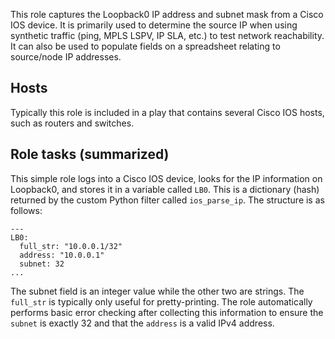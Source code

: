This role captures the Loopback0 IP address and subnet mask from
a Cisco IOS device. It is primarily used to determine the source IP
when using synthetic traffic (ping, MPLS LSPV, IP SLA, etc.) to
test network reachability. It can also be used to populate fields
on a spreadsheet relating to source/node IP addresses.

## Hosts
Typically this role is included in a play that contains several Cisco
IOS hosts, such as routers and switches.

## Role tasks (summarized)
This simple role logs into a Cisco IOS device, looks for the IP
information on Loopback0, and stores it in a variable called `LB0`.
This is a dictionary (hash) returned by the custom Python filter
called `ios_parse_ip`. The structure is as follows:

```
---
LB0:
  full_str: "10.0.0.1/32"
  address: "10.0.0.1"
  subnet: 32
...
```

The subnet field is an integer value while the other two are strings.
The `full_str` is typically only useful for pretty-printing. The role
automatically performs basic error checking after collecting this
information to ensure the `subnet` is exactly 32 and that the `address`
is a valid IPv4 address.
